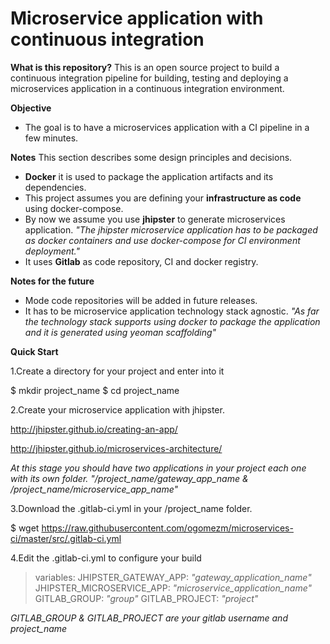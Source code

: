 # Microservice application with continuous integration

**What is this repository?**
This is an open source project to build a continuous integration pipeline for building, testing and deploying a microservices application in a continuous integration environment.

**Objective**
 - The goal is to have a microservices application with a CI pipeline in a few minutes.
 
**Notes**
This section describes some design principles and decisions.
 - **Docker** it is used to package the application artifacts and its dependencies.
 - This project assumes you are defining your **infrastructure as code** using docker-compose. 
 - By now we assume you use **jhipster** to generate microservices application.
    _"The jhipster microservice application has to be packaged as docker containers and use docker-compose for CI environment deployment."_
 - It uses **Gitlab** as code repository, CI and docker registry.

**Notes for the future**
 - Mode code repositories will be added in future releases.
 - It has to be microservice application technology stack agnostic. 
    _"As far the technology stack supports using docker to package the application and it is generated using yeoman scaffolding"_

**Quick Start**

1.Create a directory for your project and enter into it

$ mkdir project_name
$ cd project_name

2.Create your microservice application with jhipster.

http://jhipster.github.io/creating-an-app/

http://jhipster.github.io/microservices-architecture/

_At this stage you should have two applications in your project each one with its own folder._
_"/project_name/gateway_app_name & /project_name/microservice_app_name"_

3.Download the .gitlab-ci.yml in your /project_name folder.

$ wget https://raw.githubusercontent.com/ogomezm/microservices-ci/master/src/.gitlab-ci.yml

4.Edit the .gitlab-ci.yml to configure your build

>variables:
>  JHIPSTER_GATEWAY_APP: _"gateway_application_name"_
>  JHIPSTER_MICROSERVICE_APP: _"microservice_application_name"_
>  GITLAB_GROUP: _"group"_
>  GITLAB_PROJECT: _"project"_
  
_GITLAB_GROUP & GITLAB_PROJECT are your gitlab username and project_name_

